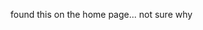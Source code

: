 found this on the home page... not sure why
<script src="https://maps.googleapis.com/maps/api/js?key=AIzaSyBu1SOmEUwfLt5F-HBGXtXUe1dd28djwYs"></script>
